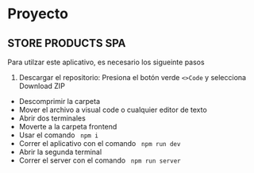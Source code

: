 # Proyecto
## STORE PRODUCTS SPA
Para utilzar este aplicativo, es necesario los sigueinte pasos

1. Descargar el repositorio: Presiona el botón verde ```<>Code``` y selecciona Download ZIP
 - Descomprimir la carpeta
 - Mover el archivo a visual code o cualquier editor de texto
 - Abrir dos terminales
 - Moverte a la carpeta frontend
 - Usar el comando ``` npm i```
 - Correr el aplicativo con el comando  ``` npm run dev```
 - Abrir la segunda terminal
 - Correr el server con el comando  ``` npm run server```

